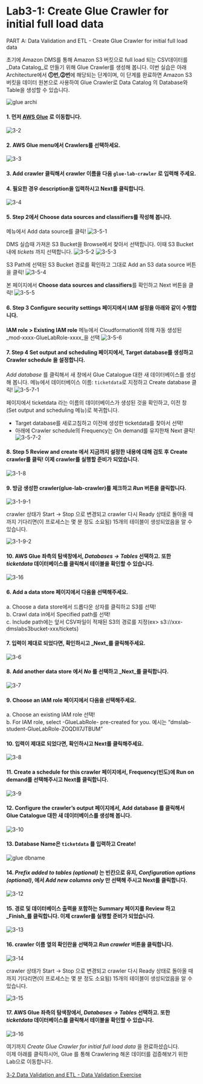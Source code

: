 # Lab3-1: Create Glue Crawler for initial full load data

PART A: Data Validation and ETL - Create Glue Crawler for initial full load data



초기에 Amazon DMS를 통해 Amazon S3 버킷으로 full load 되는 CSV데이터를 _Data Catalog_로 만들기 위해 Glue Crawler를 생성해 봅니다.
이번 실습은 아래 Architecture에서 **⓵번,⓶번**에 해당되는 단계이며, 이 단계를 완료하면 Amazon S3 버킷을 데이터 원본으로 사용하여 Glue Crawler로 Data Catalog 의 Database와 Table을 생성할 수 있습니다.


![glue archi](../../images/1-2.png)


#### 1. 먼저 [**AWS Glue**](https://console.aws.amazon.com/glue/home) 로 이동합니다.

![3-2](https://user-images.githubusercontent.com/105655711/197322091-1206248a-1e51-464f-8699-feb3d58c57f1.png)

#### 2. AWS Glue menu에서 Crawlers를 선택하세요.

![3-3](../../images/glue/g-3-1-2.png)

#### 3. Add crawler 클릭해서 crawler 이름을 다음 `glue-lab-crawler` 로 입력해 주세요.

#### 4. 필요한 경우 description을 입력하시고 Next를 클릭합니다.

![3-4](../../images/glue/g-3-1-4.png)

#### 5. Step 2에서 **Choose data sources and classifiers를 작성해 봅니다.**
메뉴에서 Add data source를 클릭!
![3-5-1](../../images/glue/g-3-1-5-1.png)

DMS 실습때 가져온 S3 Bucket을 Browse에서 찾아서 선택합니다. 이때 S3 Bucket 내에 _tickets_ 까지 선택합니다.
![3-5-2](../../images/glue/g-3-1-5-2.png)
![3-5-3](../../images/glue/g-3-1-5-3.png)

S3 Path에 선택된 S3 Bucket 경로를 확인하고 그대로 Add an S3 data source 버튼을 클릭!
![3-5-4](../../images/glue/g-3-1-5-4.png)

본 페이지에서 **Choose data sources and classifiers**를 확인하고 Next 버튼을 클릭!
![3-5-5](../../images/glue/g-3-1-5-5.png)

#### 6. Step 3 **Configure security settings** 페이지에서 IAM 설정을 아래와 같이 수행합니다.
**IAM role > Existing IAM role** 메뉴에서 Cloudformation에 의해 자동 생성된 _mod-xxxx-GlueLabRole-xxxx_을 선택
![3-5-6](../../images/glue/g-3-1-6.png)

#### 7. Step 4 **Set output and scheduling** 페이지에서, Target database를 생성하고 **Crawler schedule** 을 설정합니다.
_Add database_ 를 클릭해서 새 창에서 Glue Catalogue 대한 새 데이터베이스를 생성해 봅니다.
메뉴에서 데이터베이스 이름: ```ticketdata```로 지정하고 Create database 클릭!
![3-5-7-1](../../images/glue/g-3-1-7-1.png)

페이지에서 ticketdata 라는 이름의 데이터베이스가 생성된 것을 확인하고, 이전 창(Set output and scheduling 메뉴)로 복귀합니다.
- Target database를 새로고침하고 이전에 생성한 ticketdata를 찾아서 선택!
- 아래에 Crawler schedule의 Frequency는 On demand를 유지한채 Next 클릭!
![3-5-7-2](../../images/glue/g-3-1-7-2.png)

#### 8. Step 5 **Review and create** 에서 지금까지 설정한 내용에 대해 검토 후 Create crawler를 클릭! 이제 crawler를 실행할 준비가 되었습니다.
![3-1-8](../../images/glue/g-3-1-8.png)

#### 9. 방금 생성한 crawler(glue-lab-crawler)를 체크하고 _Run_ 버튼을 클릭합니다.

![3-1-9-1](../../images/glue/g-3-1-9-1.png) 

crawler 상태가 Start → Stop 으로 변경되고 crawler 다시 Ready 상태로 돌아올 때까지 기다리면(이 프로세스는 몇 분 정도 소요됨) 15개의 테이블이 생성되었음을 알 수 있습니다. 

![3-1-9-2](../../images/glue/g-3-1-9-2.png) 

#### 10. AWS Glue 좌측의 탐색창에서, _Databases → Tables_ 선택하고. 또한 _ticketdata_ 데이터베이스를 클릭해서 테이블을 확인할 수 있습니다.

![3-16](https://user-images.githubusercontent.com/105655711/197324724-b8ce8369-1469-412c-9089-cea04ac8fd5a.png)







#### 6. **Add a data store** 페이지에서 다음을 선택해주세요.

a. Choose a data store에서 드롭다운 상자를 클릭하고 S3를 선택!<br>
b. Crawl data in에서 Specified path를 선택!<br>
c. Include path에는 앞서 CSV파일이 적재된 S3의 경로를 지정(ex> s3://xxx-dmslabs3bucket-xxx/tickets)

#### 7. 입력이 제대로 되었다면, 확인하시고 _Next_를 클릭해주세요.

![3-6](https://user-images.githubusercontent.com/105655711/197323218-92a189f4-fbd5-4468-9f72-a5f748377c79.png)

#### 8. Add another data store 에서 _No_ 를 선택하고 _Next_를 클릭합니다.

![3-7](https://user-images.githubusercontent.com/105655711/197323390-b930a39c-3906-4fdf-b5f7-6db58693cde9.png)

#### 9. Choose an IAM role 페이지에서 다음을 선택해주세요.

a. Choose an existing IAM role 선택!<br>
b. For IAM role, select <stackname>-GlueLabRole-<RandomString> pre-created for you. 예시는 “dmslab-student-GlueLabRole-ZOQDII7JTBUM”

#### 10. 입력이 제대로 되었다면, 확인하시고 Next를 클릭해주세요.

![3-8](https://user-images.githubusercontent.com/105655711/197323529-0a57634d-1762-49b2-87c5-785e6771b7a9.png)

#### 11. Create a schedule for this crawler 페이지에서, Frequency(빈도)에 Run on demand를 선택해주시고 Next를 클릭합니다.

![3-9](https://user-images.githubusercontent.com/105655711/197323658-99c39a1c-f441-4257-bfd0-c6ea91a10567.png)

#### 12. Configure the crawler’s output 페이지에서, Add database 를 클릭해서 Glue Catalogue 대한 새 데이터베이스를 생성해 봅니다.

![3-10](https://user-images.githubusercontent.com/105655711/197323830-4218bed8-6cf5-4c0e-ab83-a7364fe99dee.png)

#### 13. Database Name은 `ticketdata` 를 입력하고 Create! 

![glue dbname](https://user-images.githubusercontent.com/105655711/197323929-4c4bf4a3-29a3-4539-bd04-fe9d7b964b98.png)


#### 14. _Prefix added to tables (optional)_ 는 빈칸으로 유지, _Configuration options (optional)_, 에서 _Add new columns only_ 만 선택해 주시고 Next를 클릭합니다.

![3-12](https://user-images.githubusercontent.com/105655711/197324429-f8c8ecfc-6c58-43a4-835c-89ef061092b3.png)

#### 15. 경로 및 데이터베이스 출력을 포함하는 Summary 페이지를 Review 하고 _Finish_를 클릭합니다. 이제 crawler를 실행할 준비가 되었습니다.

![3-13](https://user-images.githubusercontent.com/105655711/197324560-fe0549ac-3eac-4113-b6f8-07156ffcee79.png)

#### 16. crawler 이름 옆의 확인란을 선택하고 _Run crawler_ 버튼을 클릭합니다.

![3-14](https://user-images.githubusercontent.com/105655711/197324657-8ddd0537-d1ee-423c-bfaf-321e837e9fb4.png) 

crawler 상태가 Start → Stop 으로 변경되고 crawler 다시 Ready 상태로 돌아올 때까지 기다리면(이 프로세스는 몇 분 정도 소요됨) 15개의 테이블이 생성되었음을 알 수 있습니다. 

![3-15](https://user-images.githubusercontent.com/105655711/197324661-77fb4c75-697a-4400-bec3-69535f97a918.png)

#### 17. AWS Glue 좌측의 탐색창에서, _Databases → Tables_ 선택하고. 또한 _ticketdata_ 데이터베이스를 클릭해서 테이블을 확인할 수 있습니다.

![3-16](https://user-images.githubusercontent.com/105655711/197324724-b8ce8369-1469-412c-9089-cea04ac8fd5a.png)

여기까지 _Create Glue Crawler for initial full load data_ 을 완료하셨습니다.\
이제 아래를 클릭하시어, Glue 를 통해 Crawlering 해온 데이터를 검증해보기 위한 Lab으로 이동합니다.\
\
[3-2.Data Validation and ETL - Data Validation Exercise](3-2.datavalidationexercise.md)
